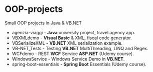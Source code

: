 # OOP-projects
Small OOP projects in Java & VB.NET

- agenzia-viaggi                     - **Java** university project, travel agency app.
- VBXMLdemo                          - **Visual Basic** & XML, fiscal code generator.
- VBSerializeXML                     - **VB.NET** XML serialization example.
- VB-NET_Tests                       - Testing **VB.NET** MultiThreading, LINQ and Regex.
- WCFdemo                            - REST **WCF** Service **ASP.NET** (Udemy course).
- WindowsService                     - Windows Service Demo in **VB.NET**.
- spring-boot-essentials             - **Spring Boot** Essentials (Udemy course).
